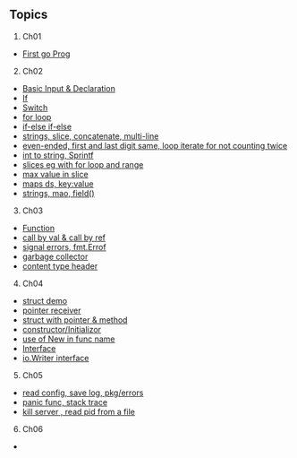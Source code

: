 ## Topics

1. Ch01
  - [First go Prog](https://github.com/rudyredhat/go_2/blob/main/Ch01/welcome.go)
2. Ch02
  - [Basic Input & Declaration](https://github.com/rudyredhat/go_2/blob/main/Ch02/02_01/mean_complete.go)
  - [If](https://github.com/rudyredhat/go_2/blob/main/Ch02/02_02/if_complete.go)
  - [Switch](https://github.com/rudyredhat/go_2/blob/main/Ch02/02_02/switch_complete.go)
  - [for loop](https://github.com/rudyredhat/go_2/blob/main/Ch02/02_03/for_complete.go)
  - [if-else if-else](https://github.com/rudyredhat/go_2/blob/main/Ch02/02_05/fizzbuzz.go)
  - [strings, slice, concatenate, multi-line](https://github.com/rudyredhat/go_2/blob/main/Ch02/02_06/strings_complete.go)
  - [even-ended, first and last digit same, loop iterate for not counting twice](https://github.com/rudyredhat/go_2/blob/main/Ch02/02_08/even_ended.go)
  - [int to string, Sprintf](https://github.com/rudyredhat/go_2/blob/main/Ch02/02_08/sprintf.go)
  - [slices eg with for loop and range](https://github.com/rudyredhat/go_2/blob/main/Ch02/02_09/slices_complete.go)
  - [max value in slice](https://github.com/rudyredhat/go_2/blob/main/Ch02/02_11/max.go)
  - [maps ds, key:value](https://github.com/rudyredhat/go_2/blob/main/Ch02/02_12/maps.go)
  - [strings, mao, field()](https://github.com/rudyredhat/go_2/blob/main/Ch02/02_14/words.go)
3. Ch03
  - [Function](https://github.com/rudyredhat/go_2/blob/main/Ch03/03_01/func.go)
  - [call by val & call by ref](https://github.com/rudyredhat/go_2/blob/main/Ch03/03_02/params_complete.go)
  - [signal errors, fmt.Errof](https://github.com/rudyredhat/go_2/blob/main/Ch03/03_03/errors.go)
  - [garbage collector](https://github.com/rudyredhat/go_2/blob/main/Ch03/03_04/defer_complete.go)
  - [content type header](https://github.com/rudyredhat/go_2/blob/main/Ch03/03_06/ctype.go)
4. Ch04
  - [struct demo](https://github.com/rudyredhat/go_2/blob/main/Ch04/04_01/trade.go)
  - [pointer receiver](https://github.com/rudyredhat/go_2/blob/main/Ch04/04_02/point.go)
  - [struct with pointer & method](https://github.com/rudyredhat/go_2/blob/main/Ch04/04_02/trade.go)
  - [constructor/Initializor](https://github.com/rudyredhat/go_2/blob/main/Ch04/04_03/trade.go)
  - [use of New in func name](https://github.com/rudyredhat/go_2/blob/main/Ch04/04_05/square.go)
  - [Interface](https://github.com/rudyredhat/go_2/blob/main/Ch04/04_06/shapes.go)
  - [io.Writer interface](https://github.com/rudyredhat/go_2/blob/main/Ch04/04_08/capper.go)
5. Ch05
  - [read config, save log, pkg/errors](https://github.com/rudyredhat/go_2/blob/main/Ch05/05_01/errors_complete.go)
  - [panic func, stack trace](https://github.com/rudyredhat/go_2/blob/main/Ch05/05_02/panic_complete.go)
  - [kill server , read pid from a file](https://github.com/rudyredhat/go_2/blob/main/Ch05/05_04/kill.go)
6. Ch06
  - 
  
